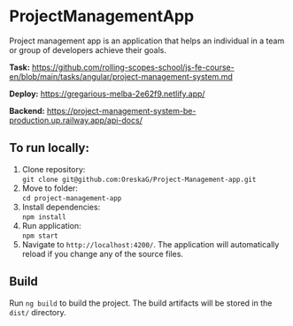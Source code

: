 # ProjectManagementApp

Project management app is an application that helps an individual in a team or group of developers achieve their goals.

**Task:** https://github.com/rolling-scopes-school/js-fe-course-en/blob/main/tasks/angular/project-management-system.md

**Deploy:** https://gregarious-melba-2e62f9.netlify.app/

**Backend:** https://project-management-system-be-production.up.railway.app/api-docs/

## To run locally:
1. Clone repository:  
`git clone git@github.com:OreskaG/Project-Management-app.git`
2. Move to folder:  
`cd project-management-app`
3. Install dependencies:  
`npm install`
4. Run application:  
`npm start`
5. Navigate to `http://localhost:4200/`. The application will automatically reload if you change any of the source files.

## Build

Run `ng build` to build the project. The build artifacts will be stored in the `dist/` directory.